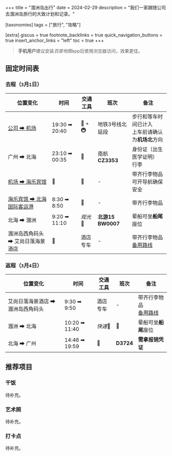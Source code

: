 +++
title = "涠洲岛出行"
date = 2024-02-29
description = "我们一家跟随公司去涠洲岛旅行的大致计划和记录。"

[taxonomies]
tags = ["旅行", "攻略"]

[extra]
giscus = true
footnote_backlinks = true
quick_navigation_buttons = true
insert_anchor_links = "left"
toc = true
+++

> **手机用户**建议安装*百度地图*app后使用浏览器访问，效果更佳。

## 固定时间表

### 去程（`3`月`1`日）

| 位置变化 | 时间 | 交通工具 | 班次 | 备注 |
|-|-|-|-|-|
| [公司 ➡ 机场](http://api.map.baidu.com/direction?origin=财智大厦&destination=广州白云国际机场-T2航站楼&mode=transit&region=广州&output=html&src=webapp.sctmes.travel) | 19:30 ➡ 20:40| 👣 + 🚇 | 地铁3号线北延段 | 步行和等车时间已计入<br/>上车前请确认为**机场北**方向 |
| 广州 ➡ 北海 | 23:10 ➡ 00:35 | 🛫 | 南航**CZ3353** | 身份证（出生医学证明）<br/>行李 |
| [机场 ➡ 海乐宾馆](http://api.map.baidu.com/direction?origin=北海福成机场&destination=北海海乐宾馆&mode=driving&region=北海&output=html&src=webapp.sctmes.travel) | 🤷 | 🚕 | - | 带齐行李物品<br/>可开导航确保安全 |
| [海乐宾馆 ➡ 北海国际客运港](http://api.map.baidu.com/direction?origin=北海海乐宾馆&destination=北海国际客运港&mode=driving&region=北海&output=html&src=webapp.sctmes.travel) | 8:30 ➡ 8:50 | 🚕 | - | 带齐行李物品 |
| 北海 ➡ 涠洲 | 9:20 ➡ 11:10 | *观光*🚢 | **北游15**<br/>**BW0007** | 晕船可坐**船尾**座位 |
| 涠洲岛西角码头 ➡ 艾尚日落海景酒店 | 🤷 | 酒店专车 | - | 带齐行李物品<br/>[备用路线](http://api.map.baidu.com/direction?origin=北海市涠洲岛西角码头&destination=涠洲岛艾尚日落海景酒店&mode=driving&region=北海&output=html&src=webapp.sctmes.travel) |

### 返程（`3`月`4`日）

| 位置变化 | 时间 | 交通工具 | 班次 | 备注 |
|-|-|-|-|-|
| 艾尚日落海景酒店 ➡ 涠洲岛西角码头 | 9:30 ➡ 9:50 | 酒店专车 | - | 带齐行李物品<br/>[备用路线](http://api.map.baidu.com/direction?origin=涠洲岛艾尚日落海景酒店&destination=北海市涠洲岛西角码头&mode=driving&region=北海&output=html&src=webapp.sctmes.travel) |
| 涠洲 ➡ 北海 | 10:20 ➡ 11:40 | *快速*🚢 | 🤷 | 晕船可坐**船尾**座位 |
| 北海 ➡ 广州 | 14:46 ➡ 19:59 | 🚝 | **D3724** | **需拿报销凭证** |

## 推荐项目

### 干饭

待补充。

### 艺术照

待补充。

### 打卡点

待补充。